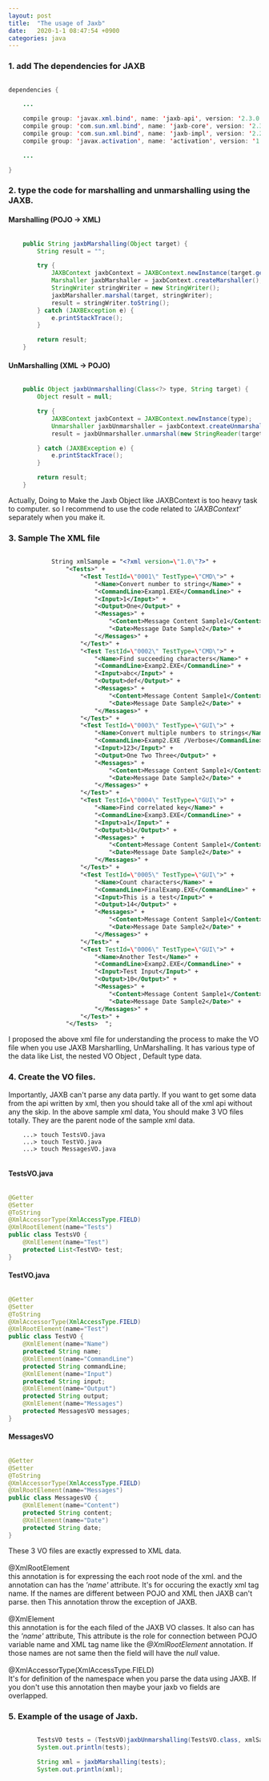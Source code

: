 ```yaml
---
layout: post
title:  "The usage of Jaxb"
date:   2020-1-1 08:47:54 +0900
categories: java
---
```


### 1. add The dependencies for JAXB

```java

dependencies {

    ...

    compile group: 'javax.xml.bind', name: 'jaxb-api', version: '2.3.0'
    compile group: 'com.sun.xml.bind', name: 'jaxb-core', version: '2.3.0.1'
    compile group: 'com.sun.xml.bind', name: 'jaxb-impl', version: '2.2.11'
    compile group: 'javax.activation', name: 'activation', version: '1.1.1'

    ...

}

```

### 2. type the code for marshalling and unmarshalling using the JAXB.

#### Marshalling (POJO -> XML)

```java

    public String jaxbMarshalling(Object target) {
        String result = "";

        try {
            JAXBContext jaxbContext = JAXBContext.newInstance(target.getClass());
            Marshaller jaxbMarshaller = jaxbContext.createMarshaller();
            StringWriter stringWriter = new StringWriter();
            jaxbMarshaller.marshal(target, stringWriter);
            result = stringWriter.toString();
        } catch (JAXBException e) {
            e.printStackTrace();
        }

        return result;
    }

```

#### UnMarshalling (XML -> POJO)

```java

    public Object jaxbUnmarshalling(Class<?> type, String target) {
        Object result = null;

        try {
            JAXBContext jaxbContext = JAXBContext.newInstance(type);
            Unmarshaller jaxbUnmarshaller = jaxbContext.createUnmarshaller();
            result = jaxbUnmarshaller.unmarshal(new StringReader(target));

        } catch (JAXBException e) {
            e.printStackTrace();
        }

        return result;
    }

```

Actually, Doing to Make the Jaxb Object like JAXBContext is too heavy task to computer. so I recommend to use the code related to _'JAXBContext'_ separately when you make it.

### 3. Sample The XML file

```xml

            String xmlSample = "<?xml version=\"1.0\"?>" +
                "<Tests>" +
                    "<Test TestId=\"0001\" TestType=\"CMD\">" +
                        "<Name>Convert number to string</Name>" +
                        "<CommandLine>Examp1.EXE</CommandLine>" +
                        "<Input>1</Input>" +
                        "<Output>One</Output>" +
                        "<Messages>" +
                            "<Content>Message Content Sample1</Content>" +
                            "<Date>Message Date Sample2</Date>" +
                        "</Messages>" +
                    "</Test>" +
                    "<Test TestId=\"0002\" TestType=\"CMD\">" +
                        "<Name>Find succeeding characters</Name>" +
                        "<CommandLine>Examp2.EXE</CommandLine>" +
                        "<Input>abc</Input>" +
                        "<Output>def</Output>" +
                        "<Messages>" +
                            "<Content>Message Content Sample1</Content>" +
                            "<Date>Message Date Sample2</Date>" +
                        "</Messages>" +
                    "</Test>" +
                    "<Test TestId=\"0003\" TestType=\"GUI\">" +
                        "<Name>Convert multiple numbers to strings</Name>" +
                        "<CommandLine>Examp2.EXE /Verbose</CommandLine>" +
                        "<Input>123</Input>" +
                        "<Output>One Two Three</Output>" +
                        "<Messages>" +
                            "<Content>Message Content Sample1</Content>" +
                            "<Date>Message Date Sample2</Date>" +
                        "</Messages>" +
                    "</Test>" +
                    "<Test TestId=\"0004\" TestType=\"GUI\">" +
                        "<Name>Find correlated key</Name>" +
                        "<CommandLine>Examp3.EXE</CommandLine>" +
                        "<Input>a1</Input>" +
                        "<Output>b1</Output>" +
                        "<Messages>" +
                            "<Content>Message Content Sample1</Content>" +
                            "<Date>Message Date Sample2</Date>" +
                        "</Messages>" +
                    "</Test>" +
                    "<Test TestId=\"0005\" TestType=\"GUI\">" +
                        "<Name>Count characters</Name>" +
                        "<CommandLine>FinalExamp.EXE</CommandLine>" +
                        "<Input>This is a test</Input>" +
                        "<Output>14</Output>" +
                        "<Messages>" +
                            "<Content>Message Content Sample1</Content>" +
                            "<Date>Message Date Sample2</Date>" +
                        "</Messages>" +
                    "</Test>" +
                    "<Test TestId=\"0006\" TestType=\"GUI\">" +
                        "<Name>Another Test</Name>" +
                        "<CommandLine>Examp2.EXE</CommandLine>" +
                        "<Input>Test Input</Input>" +
                        "<Output>10</Output>" +
                        "<Messages>" +
                            "<Content>Message Content Sample1</Content>" +
                            "<Date>Message Date Sample2</Date>" +
                        "</Messages>" +
                    "</Test>" +
                "</Tests>  ";

```

I proposed the above xml file for understanding the process to make the VO file when you use JAXB Marsharlling, UnMarshalling. It has various type of the data like List, the nested VO Object , Default type data.

### 4. Create the VO files.

Importantly, JAXB can't parse any data partly. If you want to get some data from the api written by xml, then you should take all of the xml api without any the skip. In the above sample xml data, You should make 3 VO files totally. They are the parent node of the sample xml data.

```
    ...> touch TestsVO.java
    ...> touch TestVO.java
    ...> touch MessagesVO.java
    
```

#### TestsVO.java

```java

@Getter
@Setter
@ToString
@XmlAccessorType(XmlAccessType.FIELD)
@XmlRootElement(name="Tests")
public class TestsVO {
    @XmlElement(name="Test")
    protected List<TestVO> test;
}

```

#### TestVO.java

```java

@Getter
@Setter
@ToString
@XmlAccessorType(XmlAccessType.FIELD)
@XmlRootElement(name="Test")
public class TestVO {
    @XmlElement(name="Name")
    protected String name;
    @XmlElement(name="CommandLine")
    protected String commandLine;
    @XmlElement(name="Input")
    protected String input;
    @XmlElement(name="Output")
    protected String output;
    @XmlElement(name="Messages")
    protected MessagesVO messages;
}

```

#### MessagesVO

```java

@Getter
@Setter
@ToString
@XmlAccessorType(XmlAccessType.FIELD)
@XmlRootElement(name="Messages")
public class MessagesVO {
    @XmlElement(name="Content")
    protected String content;
    @XmlElement(name="Date")
    protected String date;
}

```

These 3 VO files are exactly expressed to XML data. <br><br> @XmlRootElement <br> this annotation is for expressing the each root node of the xml. and the annotation can has the _'name'_ attribute. It's for occuring the exactly xml tag name. If the names are different between POJO and XML then JAXB can't parse. then This annotation throw the exception of JAXB. <br><br> @XmlElement <br> this annotation is for the each filed of the JAXB VO classes. It also can has the _'name'_ attribute, This attribute is the role for connection between POJO variable name and XML tag name like the _@XmlRootElement_ annotation. If those names are not same then the field will have the _null_ value. <br><br> @XmlAccessorType(XmlAccessType.FIELD) <br> It's for definition of the namespace when you parse the data using JAXB. If you don't use this annotation then maybe your jaxb vo fields are overlapped.

### 5. Example of the usage of Jaxb.

```java

        TestsVO tests = (TestsVO)jaxbUnmarshalling(TestsVO.class, xmlSample);
        System.out.println(tests);

        String xml = jaxbMarshalling(tests);
        System.out.println(xml);

```